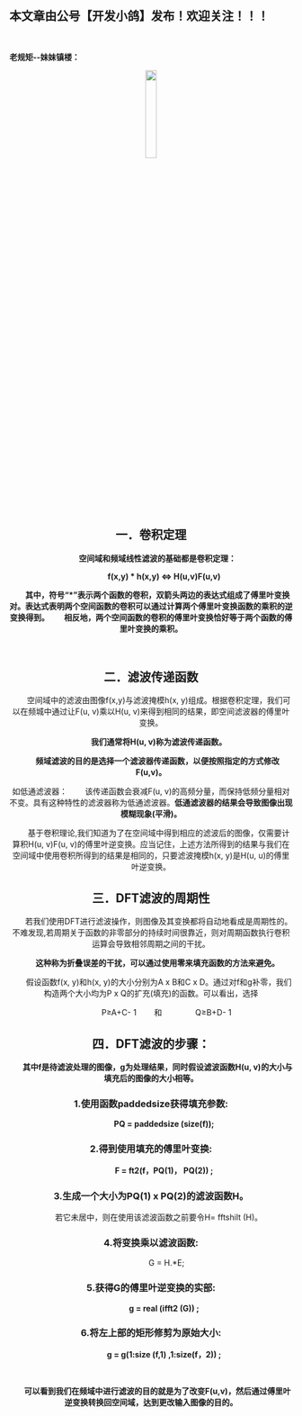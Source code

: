 ﻿## 本文章由公号【开发小鸽】发布！欢迎关注！！！
<br>

**老规矩--妹妹镇楼：**
<center>
<img src="https://img-blog.csdnimg.cn/20200721223424816.JPG"   width="20%">


## 一．卷积定理
**&nbsp;  &nbsp;  &nbsp;  &nbsp;空间域和频域线性滤波的基础都是卷积定理：**

**&nbsp;  &nbsp;  &nbsp;  &nbsp;&nbsp;  &nbsp;  &nbsp;  &nbsp;f(x,y) * h(x,y) <=> H(u,v)F(u,v)**

**&nbsp;  &nbsp;  &nbsp;  &nbsp;其中，符号“*”表示两个函数的卷积，双箭头两边的表达式组成了傅里叶变换对。表达式表明两个空间函数的卷积可以通过计算两个傅里叶变换函数的乘积的逆变换得到。
&nbsp;  &nbsp;  &nbsp;  &nbsp;相反地，两个空间函数的卷积的傅里叶变换恰好等于两个函数的傅里叶变换的乘积。**

<br>

## 二．滤波传递函数
&nbsp;  &nbsp;  &nbsp;  &nbsp;空间域中的滤波由图像f(x,y)与滤波掩模h(x, y)组成。根据卷积定理，我们可以在频城中通过让F(u, v)乘以H(u, v)来得到相同的结果，即空间滤波器的傅里叶变换。

&nbsp;  &nbsp;  &nbsp;  &nbsp;**我们通常将H(u, v)称为滤波传递函数。**

**&nbsp;  &nbsp;  &nbsp;  &nbsp;频域滤波的目的是选择一个滤波器传递函数，以便按照指定的方式修改F(u,v)。**

如低通滤波器：
&nbsp;  &nbsp;  &nbsp;  &nbsp;该传递函数会衰减F(u, v)的高频分量，而保持低频分量相对不变。具有这种特性的滤波器称为低通滤波器。**低通滤波器的结果会导致图像出现模糊现象(平滑)。**

&nbsp;  &nbsp;  &nbsp;  &nbsp;基于卷积理论,我们知道为了在空间域中得到相应的滤波后的图像，仅需要计算积H(u, v)F(u, v)的傅里叶逆变换。应当记住，上述方法所得到的结果与我们在空间域中使用卷积所得到的结果是相同的，只要滤波掩模h(x, y)是H(u, u)的傅里叶逆变换。

## 三．DFT滤波的周期性
&nbsp;  &nbsp;  &nbsp;  &nbsp;若我们使用DFT进行滤波操作，则图像及其变换都将自动地看成是周期性的。不难发现,若周期关于函数的非零部分的持续时间很靠近，则对周期函数执行卷积运算会导致相邻周期之间的干扰。

**&nbsp;  &nbsp;  &nbsp;  &nbsp;这种称为折叠误差的干扰，可以通过使用零来填充函数的方法来避免。**

&nbsp;  &nbsp;  &nbsp;  &nbsp;假设函数f(x, y)和h(x, y)的大小分别为A x B和C x D。通过对f和g补零，我们构造两个大小均为P x Q的扩充(填充)的函数。可以看出，选择

&nbsp;  &nbsp;  &nbsp;  &nbsp;&nbsp;  &nbsp;  &nbsp;  &nbsp;P≥A+C- 1
&nbsp;  &nbsp;  &nbsp;  &nbsp;和
&nbsp;  &nbsp;  &nbsp;  &nbsp;&nbsp;  &nbsp;  &nbsp;  &nbsp;Q≥B+D- 1




## 四．DFT滤波的步骤：
**&nbsp;  &nbsp;  &nbsp;  &nbsp;其中f是待滤波处理的图像，g为处理结果，同时假设滤波函数H(u, v)的大小与填充后的图像的大小相等。**
<br>
### 1.使用函数paddedsize获得填充参数:

**&nbsp;  &nbsp;  &nbsp;  &nbsp;&nbsp;  &nbsp;  &nbsp;  &nbsp;PQ = paddedsize (size(f));**

### 2.得到使用填充的傅里叶变换:
**&nbsp;  &nbsp;  &nbsp;  &nbsp;&nbsp;  &nbsp;  &nbsp;  &nbsp;F = ft2(f，PQ(1)， PQ(2)) ;**

### 3.生成一个大小为PQ(1) x PQ(2)的滤波函数H。
&nbsp;  &nbsp;  &nbsp;  &nbsp;若它未居中，则在使用该滤波函数之前要令H= fftshilt (H)。

### 4.将变换乘以滤波函数: 
&nbsp;  &nbsp;  &nbsp;  &nbsp;&nbsp;  &nbsp;  &nbsp;  &nbsp;G = H.*E;

### 5.获得G的傅里叶逆变换的实部:
**&nbsp;  &nbsp;  &nbsp;  &nbsp;&nbsp;  &nbsp;  &nbsp;  &nbsp;g = real (ifft2 (G)) ;**

### 6.将左上部的矩形修剪为原始大小:
**&nbsp;  &nbsp;  &nbsp;  &nbsp;&nbsp;  &nbsp;  &nbsp;  &nbsp;g = g(1:size (f,1) ,1:size(f，2)) ;**

<br>

**&nbsp;  &nbsp;  &nbsp;  &nbsp;可以看到我们在频域中进行滤波的目的就是为了改变F(u,v)，然后通过傅里叶逆变换转换回空间域，达到更改输入图像的目的。**


